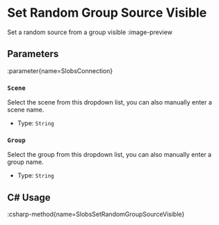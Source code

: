 # Set Random Group Source Visible
Set a random source from a group visible
:image-preview

## Parameters
:parameter{name=SlobsConnection}

### `Scene`
Select the scene from this dropdown list, you can also manually enter a scene name.

- Type: `String`

### `Group`
Select the group from this dropdown list, you can also manually enter a group name.

- Type: `String`

## C# Usage
:csharp-method{name=SlobsSetRandomGroupSourceVisible}